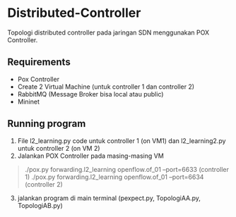 # Distributed-Controller
Topologi distributed controller pada jaringan SDN menggunakan POX Controller.

## Requirements
- Pox Controller
- Create 2 Virtual Machine (untuk controller 1 dan controller 2)
- RabbitMQ (Message Broker bisa local atau public)
- Mininet

## Running program
1. File l2_learning.py code untuk controller 1 (on VM1) dan l2_learning2.py untuk controller 2 (on VM 2)
2. Jalankan POX Controller pada masing-masing VM

> ./pox.py forwarding.l2_learning openflow.of_01 –port=6633 (controller 1)
> ./pox.py forwarding.l2_learning openflow.of_01 –port=6634 (controller 2)

3. jalankan program di main terminal (pexpect.py, TopologiAA.py, TopologiAB.py)

